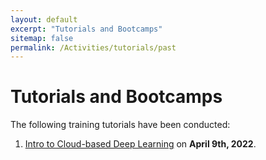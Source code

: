```yaml
---
layout: default
excerpt: "Tutorials and Bootcamps"
sitemap: false
permalink: /Activities/tutorials/past
---
```


# Tutorials and Bootcamps

The following training tutorials have been conducted:

1. [Intro to Cloud-based Deep Learning](/Activities/tutorials/intro-cloud-based-deep-learning-apr-2022/) on **April 9th, 2022**.